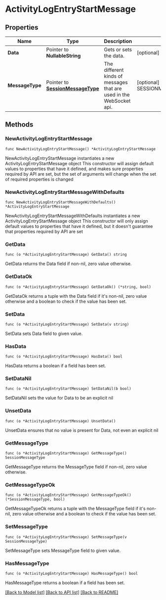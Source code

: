 # ActivityLogEntryStartMessage

## Properties

Name | Type | Description | Notes
------------ | ------------- | ------------- | -------------
**Data** | Pointer to **NullableString** | Gets or sets the data. | [optional] 
**MessageType** | Pointer to [**SessionMessageType**](SessionMessageType.md) | The different kinds of messages that are used in the WebSocket api. | [optional] [readonly] [default to SESSIONMESSAGETYPE_ACTIVITY_LOG_ENTRY_START]

## Methods

### NewActivityLogEntryStartMessage

`func NewActivityLogEntryStartMessage() *ActivityLogEntryStartMessage`

NewActivityLogEntryStartMessage instantiates a new ActivityLogEntryStartMessage object
This constructor will assign default values to properties that have it defined,
and makes sure properties required by API are set, but the set of arguments
will change when the set of required properties is changed

### NewActivityLogEntryStartMessageWithDefaults

`func NewActivityLogEntryStartMessageWithDefaults() *ActivityLogEntryStartMessage`

NewActivityLogEntryStartMessageWithDefaults instantiates a new ActivityLogEntryStartMessage object
This constructor will only assign default values to properties that have it defined,
but it doesn't guarantee that properties required by API are set

### GetData

`func (o *ActivityLogEntryStartMessage) GetData() string`

GetData returns the Data field if non-nil, zero value otherwise.

### GetDataOk

`func (o *ActivityLogEntryStartMessage) GetDataOk() (*string, bool)`

GetDataOk returns a tuple with the Data field if it's non-nil, zero value otherwise
and a boolean to check if the value has been set.

### SetData

`func (o *ActivityLogEntryStartMessage) SetData(v string)`

SetData sets Data field to given value.

### HasData

`func (o *ActivityLogEntryStartMessage) HasData() bool`

HasData returns a boolean if a field has been set.

### SetDataNil

`func (o *ActivityLogEntryStartMessage) SetDataNil(b bool)`

 SetDataNil sets the value for Data to be an explicit nil

### UnsetData
`func (o *ActivityLogEntryStartMessage) UnsetData()`

UnsetData ensures that no value is present for Data, not even an explicit nil
### GetMessageType

`func (o *ActivityLogEntryStartMessage) GetMessageType() SessionMessageType`

GetMessageType returns the MessageType field if non-nil, zero value otherwise.

### GetMessageTypeOk

`func (o *ActivityLogEntryStartMessage) GetMessageTypeOk() (*SessionMessageType, bool)`

GetMessageTypeOk returns a tuple with the MessageType field if it's non-nil, zero value otherwise
and a boolean to check if the value has been set.

### SetMessageType

`func (o *ActivityLogEntryStartMessage) SetMessageType(v SessionMessageType)`

SetMessageType sets MessageType field to given value.

### HasMessageType

`func (o *ActivityLogEntryStartMessage) HasMessageType() bool`

HasMessageType returns a boolean if a field has been set.


[[Back to Model list]](../README.md#documentation-for-models) [[Back to API list]](../README.md#documentation-for-api-endpoints) [[Back to README]](../README.md)


